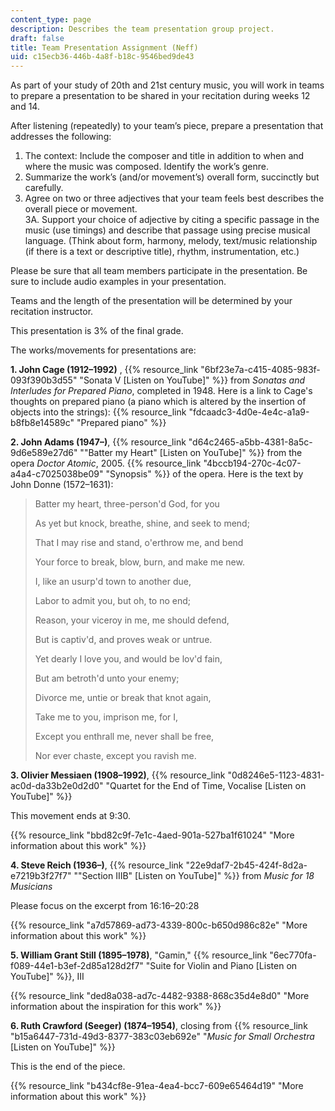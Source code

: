 ```yaml
---
content_type: page
description: Describes the team presentation group project.
draft: false
title: Team Presentation Assignment (Neff)
uid: c15ecb36-446b-4a8f-b18c-9546bed9de43
---
```

As part of your study of 20th and 21st century music, you will work in teams to prepare a presentation to be shared in your recitation during weeks 12 and 14. 

After listening (repeatedly) to your team’s piece, prepare a presentation that addresses the following:

1. The context: Include the composer and title in addition to when and where the music was composed. Identify the work’s genre.
2. Summarize the work’s (and/or movement’s) overall form, succinctly but carefully. 
3. Agree on two or three adjectives that your team feels best describes the overall piece or movement.     
    3A. Support your choice of adjective by citing a specific passage in the music (use timings) and describe that passage using precise musical language. (Think about form, harmony, melody, text/music relationship (if there is a text or descriptive title), rhythm, instrumentation, etc.)

Please be sure that all team members participate in the presentation. Be sure to include audio examples in your presentation.

Teams and the length of the presentation will be determined by your recitation instructor.

This presentation is 3% of the final grade.

The works/movements for presentations are:

**1\. John Cage (1912–1992)** , {{% resource_link "6bf23e7a-c415-4085-983f-093f390b3d55" "Sonata V [Listen on YouTube]" %}} from *Sonatas and Interludes for Prepared Piano*, completed in 1948. Here is a link to Cage's thoughts on prepared piano (a piano which is altered by the insertion of objects into the strings): {{% resource_link "fdcaadc3-4d0e-4e4c-a1a9-b8fb8e14589c" "Prepared piano" %}}

**2\. John Adams (1947–)**, {{% resource_link "d64c2465-a5bb-4381-8a5c-9d6e589e27d6" "\"Batter my Heart\" [Listen on YouTube]" %}} from the opera *Doctor* *Atomic*, 2005. {{% resource_link "4bccb194-270c-4c07-a4a4-c7025038be09" "Synopsis" %}} of the opera. Here is the text by John Donne (1572–1631):

> Batter my heart, three-person'd God, for you
> 
> As yet but knock, breathe, shine, and seek to mend;
> 
> That I may rise and stand, o'erthrow me, and bend
> 
> Your force to break, blow, burn, and make me new.
> 
> I, like an usurp'd town to another due,
> 
> Labor to admit you, but oh, to no end;
> 
> Reason, your viceroy in me, me should defend,
> 
> But is captiv'd, and proves weak or untrue.
> 
> Yet dearly I love you, and would be lov'd fain,
> 
> But am betroth'd unto your enemy;
> 
> Divorce me, untie or break that knot again,
> 
> Take me to you, imprison me, for I,
> 
> Except you enthrall me, never shall be free,
> 
> Nor ever chaste, except you ravish me.

**3\. Olivier Messiaen (1908–1992)**, {{% resource_link "0d8246e5-1123-4831-ac0d-da33b2e0d2d0" "Quartet for the End of Time, Vocalise [Listen on YouTube]" %}}

This movement ends at 9:30.

{{% resource_link "bbd82c9f-7e1c-4aed-901a-527ba1f61024" "More information about this work" %}}

**4\. Steve Reich (1936–)**, {{% resource_link "22e9daf7-2b45-424f-8d2a-e7219b3f27f7" "\"Section IIIB\" [Listen on YouTube]" %}} from *Music for 18 Musicians*

Please focus on the excerpt from 16:16–20:28

{{% resource_link "a7d57869-ad73-4339-800c-b650d986c82e" "More information about this work" %}}

**5\. William Grant Still (1895–1978)**, "Gamin," {{% resource_link "6ec770fa-f089-44e1-b3ef-2d85a128d2f7" "Suite for Violin and Piano [Listen on YouTube]" %}}, III

{{% resource_link "ded8a038-ad7c-4482-9388-868c35d4e8d0" "More information about the inspiration for this work" %}}

**6\. Ruth Crawford (Seeger) (1874–1954)**, closing from {{% resource_link "b15a6447-731d-49d3-8377-383c03eb692e" "*Music for Small Orchestra* [Listen on YouTube]" %}}

This is the end of the piece.

{{% resource_link "b434cf8e-91ea-4ea4-bcc7-609e65464d19" "More information about this work" %}}